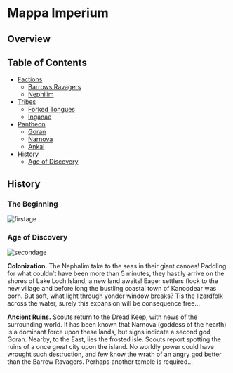 # Mappa Imperium

## Overview

## Table of Contents
- [Factions](factions.md)
    - [Barrows Ravagers](factions.md#barrows-ravagers)
    - [Nephilim](factions.md#nephilim)
- [Tribes](factions.md)
    - [Forked Tongues](factions.md#forked-tongues)
    - [Inganae](factions.md#inganae)
- [Pantheon](factions.md)
    - [Goran](factions.md#barrows-ravagers)
    - [Narnova](factions.md#barrows-ravagers)
    - [Ankai](factions.md#nephilim)
- [History](#history)
    - [Age of Discovery](#age-of-discovery)

## History

### The Beginning

![firstage](FirstAge.png)

### Age of Discovery

![secondage](SecondAge.png)

**Colonization.** The Nephalim take to the seas in their giant canoes! Paddling for what couldn’t have been more than 5 minutes, they hastily arrive on the shores of Lake Loch Island; a new land awaits! Eager settlers flock to the new village and before long the bustling coastal town of Kanoodear was born. But soft, what light through yonder window breaks? Tis the lizardfolk across the water, surely this expansion will be consequence free...

**Ancient Ruins.** Scouts return to the Dread Keep, with news of the surrounding world. It has been known that Narnova (goddess of the hearth) is a dominant force upon these lands, but signs indicate a second god, Goran. 
Nearby, to the East, lies the frosted isle. Scouts report spotting the ruins of a once great city upon the island. No worldly power could have wrought such destruction, and few know the wrath of an angry god better than the Barrow Ravagers. Perhaps another temple is required...

